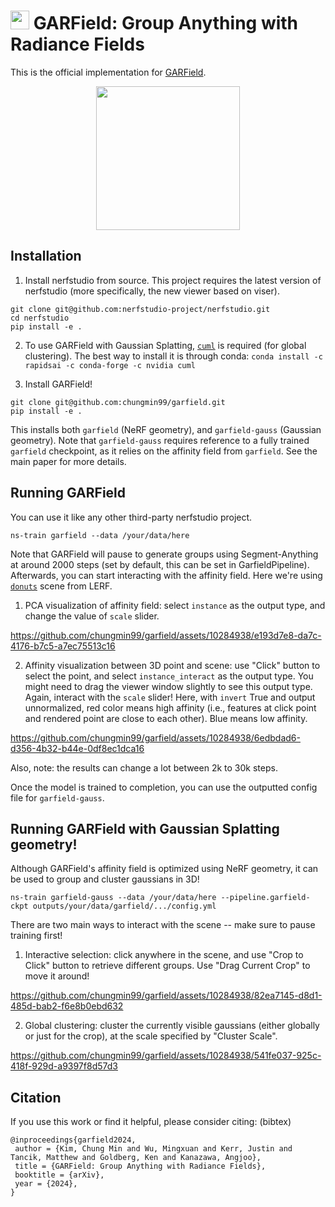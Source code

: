 # <img src="https://www.garfield.studio/data/favicon.png" height="30px"> GARField: Group Anything with Radiance Fields

This is the official implementation for [GARField](https://www.garfield.studio).

<div align='center'>
<img src="https://www.garfield.studio/data/garfield_training.jpg" height="230px">
</div>

## Installation
1. Install nerfstudio from source. This project requires the latest version of nerfstudio
(more specifically, the new viewer based on viser).
```
git clone git@github.com:nerfstudio-project/nerfstudio.git
cd nerfstudio
pip install -e .
```

2. To use GARField with Gaussian Splatting, [`cuml`](https://docs.rapids.ai/install) is required (for global clustering).
The best way to install it is through conda: `conda install -c rapidsai -c conda-forge -c nvidia cuml`

3. Install GARField!
```
git clone git@github.com:chungmin99/garfield.git
pip install -e .
```

This installs both `garfield` (NeRF geometry), and `garfield-gauss` (Gaussian geometry).
Note that `garfield-gauss` requires reference to a fully trained `garfield` checkpoint,
as it relies on the affinity field from `garfield`. See the main paper for more details.

## Running GARField
You can use it like any other third-party nerfstudio project.
```
ns-train garfield --data /your/data/here
```
Note that GARField will pause to generate groups using Segment-Anything at around 2000 steps
(set by default, this can be set in GarfieldPipeline).
Afterwards, you can start interacting with the affinity field. Here we're using
[`donuts`](https://drive.google.com/file/d/1CK-gZ-GuxESWkbmPc3VtlEgdjd2Ijkii/view?usp=drive_link) scene from LERF.
1. PCA visualization of affinity field: select `instance` as the output type,
   and change the value of `scale` slider.

https://github.com/chungmin99/garfield/assets/10284938/e193d7e8-da7c-4176-b7c5-a7ec75513c16

2. Affinity visualization between 3D point and scene: use "Click" button to
   select the point, and select `instance_interact` as the output type. 
   You might need to drag the viewer window slightly to see this output type.
   Again, interact with the `scale` slider!
Here, with `invert` True and output unnormalized, red color means high affinity (i.e., features at click point and rendered point are close to each other). Blue means low affinity. 

https://github.com/chungmin99/garfield/assets/10284938/6edbdad6-d356-4b32-b44e-0df8ec1dca16

Also, note: the results can change a lot between 2k to 30k steps. 

Once the model is trained to completion, you can use the outputted config file for `garfield-gauss`.

## Running GARField with Gaussian Splatting geometry!
Although GARField's affinity field is optimized using NeRF geometry, it can be
used to group and cluster gaussians in 3D!
```
ns-train garfield-gauss --data /your/data/here --pipeline.garfield-ckpt outputs/your/data/garfield/.../config.yml
```

There are two main ways to interact with the scene -- make sure to pause training first!
1. Interactive selection: click anywhere in the scene, and use "Crop to Click" button to retrieve different groups. Use "Drag Current Crop" to move it around!


https://github.com/chungmin99/garfield/assets/10284938/82ea7145-d8d1-485d-bab2-f6e8b0ebd632


2. Global clustering: cluster the currently visible gaussians (either globally or just for the crop), at the scale specified by "Cluster Scale".


https://github.com/chungmin99/garfield/assets/10284938/541fe037-925c-418f-929d-a9397f8d57d3


   
## Citation
If you use this work or find it helpful, please consider citing: (bibtex)

```
@inproceedings{garfield2024,
 author = {Kim, Chung Min and Wu, Mingxuan and Kerr, Justin and Tancik, Matthew and Goldberg, Ken and Kanazawa, Angjoo},
 title = {GARField: Group Anything with Radiance Fields},
 booktitle = {arXiv},
 year = {2024},
}
```
